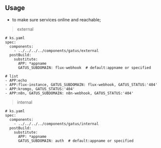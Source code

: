 ## Usage

- to make sure services online and reachable;

> external

```shell
# ks.yaml
spec:
  components:
    - ../../../../components/gatus/external
  postBuild:
    substitute:
      APP: *appname
      GATUS_SUBDOMAIN: flux-webhook  # default:appname or specified

# list
- APP:echo
- APP:flux-instance, GATUS_SUBDOMAIN: flux-webhook, GATUS_STATUS:'404'
- APP:kromgo, GATUS_STATUS:'404'
- APP:n8n, GATUS_SUBDOMAIN: n8n-webhook, GATUS_STATUS:'404'
```

> internal

```shell
# ks.yaml
spec:
  components:
    - ../../../../components/gatus/internal
  postBuild:
    substitute:
      APP: *appname
      GATUS_SUBDOMAIN: auth  # default:appname or specified

```
